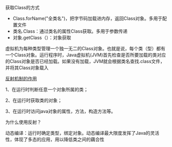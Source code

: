 获取Class的方式

- Class.forName("全类名")，把字节码加载进内存，返回Class对象。多用于配置文件
- 类名.Class：通过类名的属性Class获取。多用于参数传递
- 对象.getClass（）：对象获取

虚拟机为每种类型管理一个独一无二的Class对象。也就是说，每个类（型）都有一个Class对象。运行程序时，Java虚拟机(JVM)首先检查是否所要加载的类对应的Class对象是否已经加载。如果没有加载，JVM就会根据类名查找.class文件，并将其Class对象载入

[反射机制的作用](http://hollischuang.gitee.io/tobetopjavaer/#/basics/java-basic/ioc-implement-with-factory-and-reflection?id=反射机制的作用)

1、在运行时判断任意一个对象所属的类；

2、在运行时获取类的对象；

3、在运行时访问java对象的属性，方法，构造方法等。

为什么使用反射？

动态编译：运行时确定类型，绑定对象。动态编译最大限度发挥了Java的灵活性，体现了多态的应用，用以降低类之间的藕合性